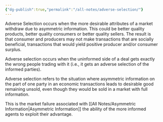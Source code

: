 ```yaml
---
{"dg-publish":true,"permalink":"/all-notes/adverse-selection/"}
---
```


Adverse Selection occurs when the more desirable attributes of a market withdraw due to asymmetric information. This could be better quality products, better quality consumers or better quality sellers. The result is that consumer and producers may not make transactions that are socially beneficial, transactions that would yield positive producer and/or consumer surplus. 

Adverse selection occurs when the uninformed side of a deal gets exactly the wrong people trading with it (i.e., it gets an adverse selection of the informed parties).

Adverse selection refers to the situation where asymmetric information on the part of one party in an economic transactions leads to desirable good remaining unsold, even though they would be sold in a market with full information.

This is the market failure associated with [[All Notes/Asymmetric Information\|Asymmetric Information]] the ability of the more informed agents to exploit their advantage.